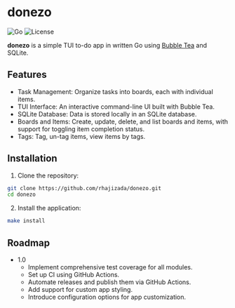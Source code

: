 # donezo

![Go](https://img.shields.io/badge/Go-1.22-blue.svg)
![License](https://img.shields.io/badge/License-MIT-green.svg)

**donezo** is a simple TUI to-do app in written Go using
[Bubble Tea](https://github.com/charmbracelet/bubbletea) and SQLite.

## Features

- Task Management: Organize tasks into boards, each with individual items.
- TUI Interface: An interactive command-line UI built with Bubble Tea.
- SQLite Database: Data is stored locally in an SQLite database.
- Boards and Items: Create, update, delete, and list boards and items, with
  support for toggling item completion status.
- Tags: Tag, un-tag items, view items by tags.

## Installation

1. Clone the repository:

```bash
git clone https://github.com/rhajizada/donezo.git
cd donezo
```

2. Install the application:

```bash
make install
```

## Roadmap

- 1.0
  - Implement comprehensive test coverage for all modules.
  - Set up CI using GitHub Actions.
  - Automate releases and publish them via GitHub Actions.
  - Add support for custom app styling.
  - Introduce configuration options for app customization.
